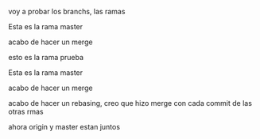 voy a probar los branchs, las ramas

Esta es la rama master

acabo de hacer un merge

esto es la rama prueba

Esta es la rama master

acabo de hacer un merge

acabo de hacer un rebasing, creo que hizo merge con cada commit de las otras rmas

ahora origin y master estan juntos